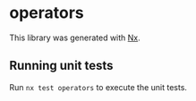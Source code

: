 # operators

This library was generated with [Nx](https://nx.dev).

## Running unit tests

Run `nx test operators` to execute the unit tests.
